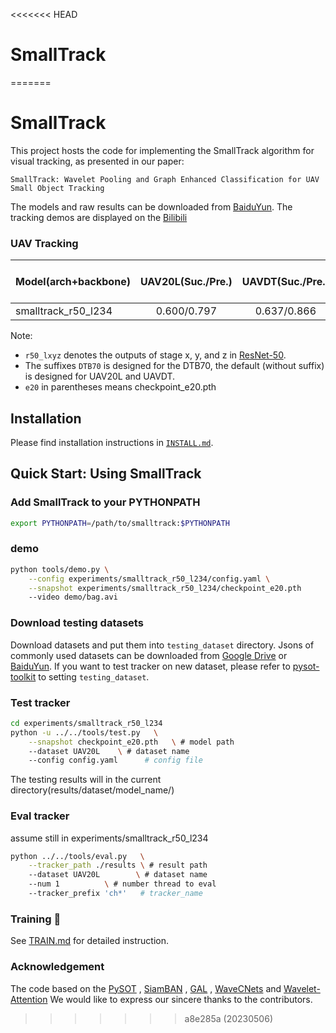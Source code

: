<<<<<<< HEAD
# SmallTrack
=======
# SmallTrack

This project hosts the code for implementing the SmallTrack algorithm for visual tracking, as presented in our paper: 

```
SmallTrack: Wavelet Pooling and Graph Enhanced Classification for UAV Small Object Tracking
```

The models and raw results can be downloaded from [BaiduYun](https://pan.baidu.com/s/1XRaXBpb4ab2XDrP3ViMCUw?pwd=1234). 
The tracking demos are displayed on the [Bilibili](https://www.bilibili.com/video/BV1Xv4y1e78e/)

### UAV Tracking

| Model(arch+backbone)                                | UAV20L(Suc./Pre.)  | UAVDT(Suc./Pre.)  | DTB70(Suc./Pre.)   | VisDrone2019-SOT-test-dev(Suc./Pre.)| LaTOT(Suc./Pre./N.Pre.)   | 
| --------------------                                | :----------------: | :---------------: | :---------------:  |          :---------------:          |    :---------------:      |
| smalltrack_r50_l234                                 |    0.600/0.797     |    0.637/0.866    |    0.654/0.858     |              0.625/0.849            |     0.271/0.438/0.339     |


Note:

-  `r50_lxyz` denotes the outputs of stage x, y, and z in [ResNet-50](https://arxiv.org/abs/1512.03385).
- The suffixes `DTB70` is designed for the DTB70, the default (without suffix) is designed for UAV20L and UAVDT.
- `e20` in parentheses means checkpoint_e20.pth

## Installation

Please find installation instructions in [`INSTALL.md`](INSTALL.md).

## Quick Start: Using SmallTrack

### Add SmallTrack to your PYTHONPATH

```bash
export PYTHONPATH=/path/to/smalltrack:$PYTHONPATH
```


### demo

```bash
python tools/demo.py \
    --config experiments/smalltrack_r50_l234/config.yaml \
    --snapshot experiments/smalltrack_r50_l234/checkpoint_e20.pth
    --video demo/bag.avi
```

### Download testing datasets

Download datasets and put them into `testing_dataset` directory. Jsons of commonly used datasets can be downloaded from [Google Drive](https://drive.google.com/drive/folders/10cfXjwQQBQeu48XMf2xc_W1LucpistPI) or [BaiduYun](https://pan.baidu.com/s/1js0Qhykqqur7_lNRtle1tA#list/path=%2F). If you want to test tracker on new dataset, please refer to [pysot-toolkit](https://github.com/StrangerZhang/pysot-toolkit) to setting `testing_dataset`. 

### Test tracker

```bash
cd experiments/smalltrack_r50_l234
python -u ../../tools/test.py 	\
	--snapshot checkpoint_e20.pth 	\ # model path
	--dataset UAV20L 	\ # dataset name
	--config config.yaml	  # config file
```

The testing results will in the current directory(results/dataset/model_name/)

### Eval tracker

assume still in experiments/smalltrack_r50_l234

``` bash
python ../../tools/eval.py 	 \
	--tracker_path ./results \ # result path
	--dataset UAV20L        \ # dataset name
	--num 1 		 \ # number thread to eval
	--tracker_prefix 'ch*'   # tracker_name
```

###  Training :wrench:

See [TRAIN.md](TRAIN.md) for detailed instruction.


### Acknowledgement
The code based on the [PySOT](https://github.com/STVIR/pysot) , [SiamBAN](https://github.com/hqucv/siamban) ,
[GAL](https://ieeexplore.ieee.org/document/9547682/) , [WaveCNets](https://ieeexplore.ieee.org/document/9508165/) and [Wavelet-Attention](https://link.springer.com/article/10.1007/s00530-022-00889-8)
We would like to express our sincere thanks to the contributors.
>>>>>>> a8e285a (20230506)
